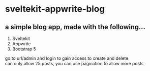 # sveltekit-appwrite-blog

## a simple blog app, made with the following...

1. Sveltekit
2. Appwrite
3. Bootstrap 5

go to url/admin and login to gain access to create and delete  
can only allow 25 posts, you can use pagination to allow more posts
